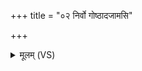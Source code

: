 +++
title = "०२ निर्वो गोष्ठादजामसि"

+++
<details><summary>मूलम् (VS)</summary>

निर्वो॑ गो॒ष्ठाद॑जामसि॒ निरक्षा॒न्निरु॑पान॒शात्। निर्वो॑ मगुन्द्या दुहितरो गृ॒हेभ्य॑श्चातयामहे ॥
</details>